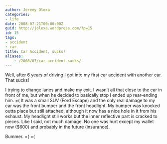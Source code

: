 ```yaml
---
author: Jeremy Olexa
categories:
- life
date: 2008-07-21T00:00:00Z
guid: http://jolexa.wordpress.com/?p=15
id: 15
tags:
- accident
- car
title: Car Accident, sucks!
aliases:
    - /2008/07/car-accident-sucks/
---
```


Well, after 6 years of driving I got into my first car accident with another car. That sucks!

I trying to change lanes and make my exit. I wasn&#8217;t all that close to the car in front of me, but when he decided to basically stop I ended up rear-ending him. =( It was a small SUV (Ford Escape) and the only real damage to my car was the front bumper and the front headlight. My bumper was knocked outta place but still attached, although it now has a nice hole in it from his exhaust. My headlight still works but the inner reflective part is cracked to pieces. Like I said, not much damage. No one was hurt except my wallet now ($600) and probably in the future (insurance).

Bummer. =( =(